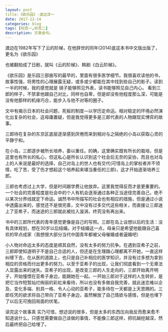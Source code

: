 ```yaml
---
layout: post
title:《欲乐园》-渡边淳一
date: 2017-12-14
categories: blog
tags: [标签一,标签二]
description: 文章金句。
---
```

渡边在1982年写下了云的阶梯，在他辞世的同年(2014)底这本书中文版出版了，更名为《欲乐园》

也被翻拍成了日剧，就叫《云的阶梯》、韩剧《白云阶梯》。


《欲乐园》是乐园三部曲写的最早的，里面有很多医学细节。我很喜欢读他的书，故事性强，将男性的心理展露无疑，或多或少都能在其中找到些自己的影子。读到一半的时候，我的感觉就是      镜子能够照见外表，读书能够照见自己内心。 看到三郎的样子，不禁拿他跟自己对比，同样也自卑，但是却没有他程度那么深，可能是没有他那样的机缘巧合，能步入与他不对等的圈子。


文中有揭示日本的社会问题，死板的制度—以学历定命运。相对稳定的环境必然演化出复杂的社会，这毋庸置疑，但是我觉得更多是三郎代表的人物跟现实博弈的故事。

三郎待在复杂的东京区底层逐渐感到厌倦而来到相对与之隔绝的小岛以获取心灵的平静宁和。

在小岛，三郎逐步被所长培养，委以重任。的确，这里确实既有所长的栽培，但是这里也有所长的私心，但这私心是所长认识到这个社会后无奈的妥协，而且也对岛上的人来说是最好的选择，自己对岛上的世人也有交代(可惜岛上的掌权者并不领情，吃了苦，受了伤才想起这个培养起来堪当重任的三郎)，这才开始逐渐培养三郎。

三郎也考虑过上大学，但是时间跟学费让他放弃。这里我觉得反而才是更重要的。一个社会的完善程度是社会中的个人有机会逐渐通过各种正当途径完善自己，绝不以某次分界线就定下命运。诚然书中所描写的社会也有相应的措施，但是通过小说中透露出来的，感觉还不是很完善，文中没有过多交代这些相关，而直接让三郎迷上了亚希子，而迷途的三郎就此被拉入漩涡，终究没有再出来。


书中的三郎所代表的青年感觉更像是自己的写照。三郎在岛上设想以后的生活：没有具体规划，想在30岁以后结婚。对于结婚这一点，母亲只是希望他能跟自己喜欢的早点成家（我想很大部分当代中国青年都被父母催婚或者逼婚吧）

小人物对命运太多的态度是顺其自然，没有太多的努力抗争。在遇到亚希子之前，三郎即使知道明子不是自己合适的人，但还是在生理跟心理都离不开她，一直这样纠缠下去，在从医的道路上，也只是自己补相应的医学知识，并没有过多想为拿到相应的资格而付出更多的努力。以至于亚希子的出现，让我们彻底看到一个无章法人显露出来的迷失。亚希子的出现，是改变三郎的人生走向的，三郎开始离开明子，开始憧憬在亚希子身边，能跟她在一起。一开始三郎对于这样的人生转折，是把它当作短暂灿烂绚丽的彩虹来看待，所以也没有多做自我完善，就此迷恋难以企及、变化多端、别具一格、令人心动的亚希子，能多待在一天都是上天恩赐的。三郎任凭的欲求将自己带向了亚希子身边，虽然解放了自己情欲与感情，但是也埋下了以后无可挽回局面的伏笔。


读完这个故事真 实乃可惜，想述说的很多，但是太多的东西压向我反而愈来愈不知道说什么，只感觉需要做自己该做的事情，不能像三郎这样，把坑越挖越深，然后最终把自己给埋了。












